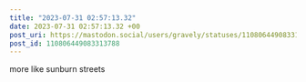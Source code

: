 ```yaml
---
title: "2023-07-31 02:57:13.32"
date: 2023-07-31 02:57:13.32 +00
post_uri: https://mastodon.social/users/gravely/statuses/110806449083313788
post_id: 110806449083313788
---
```

more like sunburn streets


